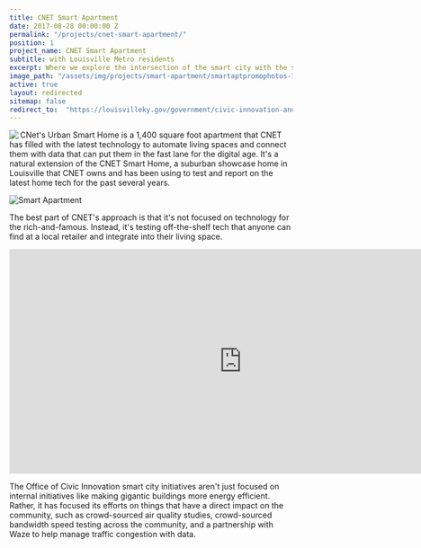 ```yaml
---
title: CNET Smart Apartment
date: 2017-08-28 00:00:00 Z
permalink: "/projects/cnet-smart-apartment/"
position: 1
project_name: CNET Smart Apartment
subtitle: with Louisville Metro residents
excerpt: Where we explore the intersection of the smart city with the smart home.
image_path: "/assets/img/projects/smart-apartment/smartaptpromophotos-11.jpg"
active: true
layout: redirected
sitemap: false
redirect_to:  "https://louisvilleky.gov/government/civic-innovation-and-technology/smart-apartment"
---
```


<img align="left" src="/assets/img/projects/p3/cnet.jpg"> CNet's Urban Smart Home is a 1,400 square foot apartment that CNET has filled with the latest technology to automate living spaces and connect them with data that can put them in the fast lane for the digital age. It's a natural extension of the CNET Smart Home, a suburban showcase home in Louisville that CNET owns and has been using to test and report on the latest home tech for the past several years.

![Smart Apartment](/assets/img/projects/smart-apartment/smartaptpromophotos-11.jpg)

The best part of CNET's approach is that it's not focused on technology for the rich-and-famous. Instead, it's testing off-the-shelf tech that anyone can find at a local retailer and integrate into their living space.

<iframe src="https://www.cnet.com/videos/share/louisville-mayor-greg-fischer-discusses-smart-cities-at-ces-2017/" width="825" height="400" frameBorder="0" seamless="seamless" allowFullScreen></iframe>

The Office of Civic Innovation smart city initiatives aren't just focused on internal initiatives like making gigantic buildings more energy efficient. Rather, it has focused its efforts on things that have a direct impact on the community, such as crowd-sourced air quality studies, crowd-sourced bandwidth speed testing across the community, and a partnership with Waze to help manage traffic congestion with data.
